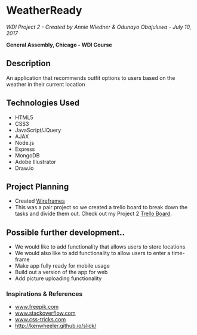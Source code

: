 # WeatherReady
*WDI Project 2 - Created by Annie Wiedner & Odunayo Obajuluwa - July 10, 2017*

 **General Assembly, Chicago - WDI Course**




## Description
An application that recommends outfit options to users based on the weather in their current location


## Technologies Used
* HTML5
* CSS3
* JavaScript/JQuery
* AJAX
* Node.js
* Express
* MongoDB
* Adobe Illustrator
* Draw.io

## Project Planning
- Created [Wireframes](https://raw.githubusercontent.com/obajuluwa3/WeatherReady/master/Dress%20for%20the%20Weather%20App.jpg)
- This was a pair project so we created a trello board to break down the tasks and divide them out.
Check out my Project 2 [Trello Board](https://trello.com/b/vurqiHcH).

## Possible further development..
* We would like to add functionality that allows users to store locations
* We would also like to add functionality to allow users to enter a time-frame
* Make app fully ready for mobile usage
* Build out a version of the app for web
* Add picture uploading functionality

### Inspirations & References
- www.freepik.com
- www.stackoverflow.com
- www.css-tricks.com
- http://kenwheeler.github.io/slick/
